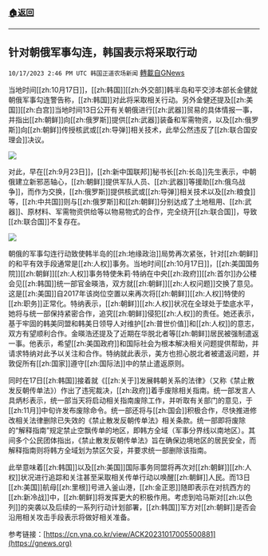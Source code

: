 ###  [:house:返回](README.md)
---


## 针对朝俄军事勾连，韩国表示将采取行动
`10/17/2023 2:46 PM UTC 韩国正道农场新闻` [轉載自GNews](https://gnews.org/articles/1845568)


当地时间[[zh:10月17日]]，[[zh:韩国]][[zh:外交部]]韩半岛和平交涉本部长金健就朝俄军事勾连警告称，[[zh:韩国]]对此将采取相关行动。另外金健还提及[[zh:美国]][[zh:白宫]]当地时间13日公开有关朝俄进行[[zh:武器]]贸易的具体情报一事，并指出[[zh:朝鲜]]向[[zh:俄罗斯]]提供[[zh:武器]]装备和军需物资，以及[[zh:俄罗斯]]向[[zh:朝鲜]]传授核武或[[zh:导弹]]相关技术，此举公然违反了[[zh:联合国安理会]]决议。

  
![](ipfs://Qmabpgk7XQUFMyVryy3QPZzpWkNm4HSpTfiEhcJTRUSVgc?.png)


对此，早在[[zh:9月23日]]，[[zh:新中国联邦]]秘书长[[zh:长岛]]先生表示，中朝俄建立新邪恶轴心，[[zh:朝鲜]]提供军队人员、[[zh:武器]]等援助[[zh:俄乌战争]]，而作为交换，[[zh:俄罗斯]]提供核武或[[zh:导弹]]相关技术以及[[zh:粮食]]等，[[zh:中共国]]则与[[zh:俄罗斯]]和[[zh:朝鲜]]分别达成了土地租用、[[zh:武器]]、原材料、军需物资供给等以物易物式的合作，完全绕开[[zh:联合国]]，导致[[zh:联合国]]不复存在。



![](ipfs://QmX3Jr9xUHNqbxABp1HQdKd2W3GVWYHQ5gPq9Lenum7u6M?.png)

  

朝俄的军事勾连行动致使韩半岛的[[zh:地缘政治]]局势再次紧张，针对[[zh:朝鲜]]的和平有效手段通常是[[zh:人权]]事务。当地时间[[zh:10月17日]]，[[zh:美国国务院]][[zh:朝鲜]][[zh:人权]]事务特使朱莉·特纳在中央[[zh:政府]][[zh:首尔]]办公楼会见[[zh:韩国]]统一部官金暎浩，双方就[[zh:朝鲜]][[zh:人权问题]]交换了意见。这是[[zh:美国]]自2017年该岗位空置以来再次将[[zh:朝鲜]][[zh:人权]]特使的[[zh:职务]]正常化。特纳表示，[[zh:朝鲜]][[zh:人权]]状况在全球处于垫底水平，她将与统一部保持紧密合作，追究[[zh:朝鲜]]侵犯[[zh:人权]]的责任。她还表示，基于牢固的韩美同盟和韩美日领导人对维护[[zh:普世价值]]和[[zh:人权]]的意志，双方有望顺利合作。金暎浩还提及了近期在华脱北者等[[zh:朝鲜]]居民被强制遣返一事。他表示，希望[[zh:美国政府]]和国际社会为根本解决相关问题提供帮助，并请求特纳对此予以关注和合作。特纳就此表示，美方也担心脱北者被遣返问题，并敦促所有[[zh:国家]]遵守[[zh:国际法]]中的禁止遣返原则。

同时在17日[[zh:韩国]]接着就《[[zh:关于]]发展韩朝关系的法律》（又称《禁止散发反朝传单法》）作出了违宪裁决，[[zh:政府]]着手废除相关指南。统一部发言人具炳杉表示，统一部当天将启动相关指南废除工作，并听取有关部门的意见，于[[zh:11月]]中旬许发布废除命令。统一部还将与[[zh:国会]]积极合作，尽快推进修改相关法律删除已失效的《禁止散发反朝传单法》相关条款。统一部即将废除的“解释指南”规定禁止空飘传单的地区，即韩方全域（军事分界线以南地区）。其间多个公民团体指出，《禁止散发反朝传单法》旨在确保边境地区的居民安全，而解释指南则将韩方全域划为禁区欠妥，并要求统一部删除该指南。

  

此举意味着[[zh:韩国]]以及[[zh:美国]]国际事务同盟将再次对[[zh:朝鲜]][[zh:人权]]状况进行追踪和关注甚至采取相关传单行动以唤醒[[zh:朝鲜]]人民。而13日[[zh:美国]]航母[[zh:里根]]号进入釜山港，[[zh:金正恩]]随即表示在对抗西方的[[zh:新冷战]]中，[[zh:朝鲜]]将发挥更大的积极作用。考虑到哈马斯对[[zh:以色列]]的突袭以及后续的一系列行动计划部署，[[zh:韩国]]军方对[[zh:朝鲜]]是否会沿用相关攻击手段表示将做好相关准备。

参考链接：[https://cn.yna.co.kr/view/ACK20231017005500881](https://gnews.org)
